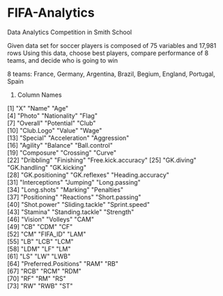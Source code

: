 # FIFA-Analytics
Data Analytics Competition in Smith School 

Given data set for soccer players is composed of 75 variables and 17,981 rows
Using this data, choose best players, compare performance of 8 teams, and decide who is going to win

8 teams: France, Germany, Argentina, Brazil, Begium, England, Portugal, Spain



1. Column Names 

 [1] "X"                   "Name"                "Age"                
 [4] "Photo"               "Nationality"         "Flag"               
 [7] "Overall"             "Potential"           "Club"               
[10] "Club.Logo"           "Value"               "Wage"               
[13] "Special"             "Acceleration"        "Aggression"         
[16] "Agility"             "Balance"             "Ball.control"       
[19] "Composure"           "Crossing"            "Curve"              
[22] "Dribbling"           "Finishing"           "Free.kick.accuracy" 
[25] "GK.diving"           "GK.handling"         "GK.kicking"         
[28] "GK.positioning"      "GK.reflexes"         "Heading.accuracy"   
[31] "Interceptions"       "Jumping"             "Long.passing"       
[34] "Long.shots"          "Marking"             "Penalties"          
[37] "Positioning"         "Reactions"           "Short.passing"      
[40] "Shot.power"          "Sliding.tackle"      "Sprint.speed"       
[43] "Stamina"             "Standing.tackle"     "Strength"           
[46] "Vision"              "Volleys"             "CAM"                
[49] "CB"                  "CDM"                 "CF"                 
[52] "CM"                  "FIFA_ID"             "LAM"                
[55] "LB"                  "LCB"                 "LCM"                
[58] "LDM"                 "LF"                  "LM"                 
[61] "LS"                  "LW"                  "LWB"                
[64] "Preferred.Positions" "RAM"                 "RB"                 
[67] "RCB"                 "RCM"                 "RDM"                
[70] "RF"                  "RM"                  "RS"                 
[73] "RW"                  "RWB"                 "ST"     



